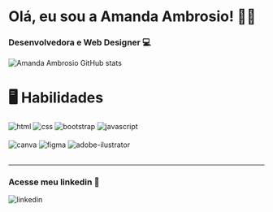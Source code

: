 <h1> Olá, eu sou a Amanda Ambrosio! 👋🏻</h1>
<h3>Desenvolvedora e Web Designer 💻</h3>

  ![Amanda Ambrosio GitHub stats](https://github-readme-stats.vercel.app/api?username=amandaambrosiov&show_icons=true&theme=midnight-purple) 
  
<h1>🖥️ Habilidades</h1>
<div>
  <img align="center" alt="html" src="https://img.shields.io/badge/HTML5-E34F26?style=for-the-badge&logo=html5&logoColor=white">
  <img align="center" alt="css" src="https://img.shields.io/badge/CSS3-1572B6?style=for-the-badge&logo=css3&logoColor=white">
  <img align="center" alt="bootstrap" src="https://img.shields.io/badge/Bootstrap-563D7C?style=for-the-badge&logo=bootstrap&logoColor=white">
  <img align="center" alt="javascript" src="https://img.shields.io/badge/JavaScript-323330?style=for-the-badge&logo=javascript&logoColor=F7DF1E"> 
  <br><br>
  <img align="center" alt="canva" src="https://img.shields.io/badge/Canva-%2300C4CC.svg?&style=for-the-badge&logo=Canva&logoColor=white">
  <img align="center" alt="figma" src="https://img.shields.io/badge/Figma-F24E1E?style=for-the-badge&logo=figma&logoColor=white">
  <img align="center" alt="adobe-ilustrator" src="https://img.shields.io/badge/Adobe%20Illustrator-FF9A00?style=for-the-badge&logo=adobe%20illustrator&logoColor=white">
</div>
<br>
<hr>
<h3>Acesse meu linkedin 💙</h3>
<img align="center" alt="linkedin" src="https://img.shields.io/badge/LinkedIn-0077B5?style=for-the-badge&logo=linkedin&logoColor=white">
